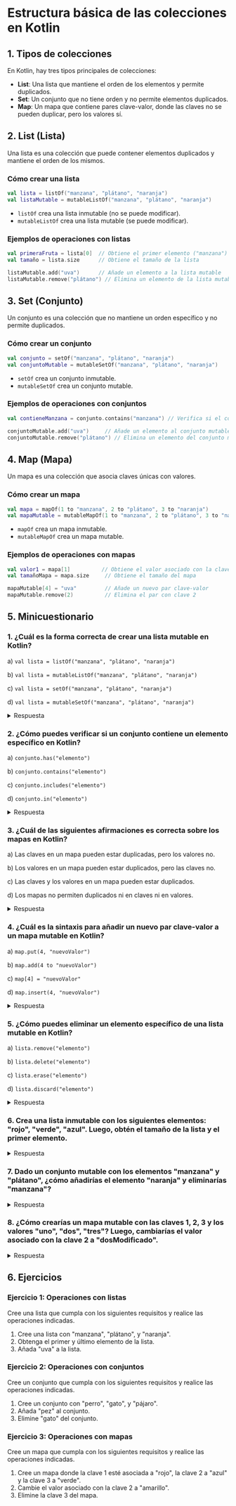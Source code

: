 # **Estructura básica de las colecciones en Kotlin**

## 1. Tipos de colecciones
En Kotlin, hay tres tipos principales de colecciones:
- **List**: Una lista que mantiene el orden de los elementos y permite duplicados.
- **Set**: Un conjunto que no tiene orden y no permite elementos duplicados.
- **Map**: Un mapa que contiene pares clave-valor, donde las claves no se pueden duplicar, pero los valores sí.

## 2. List (Lista)
Una lista es una colección que puede contener elementos duplicados y mantiene el orden de los mismos.
### **Cómo crear una lista**
```kotlin
val lista = listOf("manzana", "plátano", "naranja")
val listaMutable = mutableListOf("manzana", "plátano", "naranja")
```
- `listOf` crea una lista inmutable (no se puede modificar).
- `mutableListOf` crea una lista mutable (se puede modificar).
  
### **Ejemplos de operaciones con listas**
```kotlin
val primeraFruta = lista[0]  // Obtiene el primer elemento ("manzana")
val tamaño = lista.size      // Obtiene el tamaño de la lista

listaMutable.add("uva")      // Añade un elemento a la lista mutable
listaMutable.remove("plátano") // Elimina un elemento de la lista mutable
```

## 3. Set (Conjunto)
Un conjunto es una colección que no mantiene un orden específico y no permite duplicados.
### **Cómo crear un conjunto**
```kotlin
val conjunto = setOf("manzana", "plátano", "naranja")
val conjuntoMutable = mutableSetOf("manzana", "plátano", "naranja")
```
- `setOf` crea un conjunto inmutable.
- `mutableSetOf` crea un conjunto mutable.

### **Ejemplos de operaciones con conjuntos**
```kotlin
val contieneManzana = conjunto.contains("manzana") // Verifica si el conjunto contiene "manzana"

conjuntoMutable.add("uva")     // Añade un elemento al conjunto mutable
conjuntoMutable.remove("plátano") // Elimina un elemento del conjunto mutable
```
## 4. Map (Mapa)
Un mapa es una colección que asocia claves únicas con valores.
### **Cómo crear un mapa**
```kotlin
val mapa = mapOf(1 to "manzana", 2 to "plátano", 3 to "naranja")
val mapaMutable = mutableMapOf(1 to "manzana", 2 to "plátano", 3 to "naranja")
```
- `mapOf` crea un mapa inmutable.
- `mutableMapOf` crea un mapa mutable.

### **Ejemplos de operaciones con mapas**
```kotlin
val valor1 = mapa[1]          // Obtiene el valor asociado con la clave 1 ("manzana")
val tamañoMapa = mapa.size     // Obtiene el tamaño del mapa

mapaMutable[4] = "uva"         // Añade un nuevo par clave-valor
mapaMutable.remove(2)          // Elimina el par con clave 2
```
## 5. Minicuestionario
### **1. ¿Cuál es la forma correcta de crear una lista mutable en Kotlin?**
a) `val lista = listOf("manzana", "plátano", "naranja")`

b) `val lista = mutableListOf("manzana", "plátano", "naranja")`

c) `val lista = setOf("manzana", "plátano", "naranja")`

d) `val lista = mutableSetOf("manzana", "plátano", "naranja")`

<details>
  <summary>Respuesta</summary>
  
  b) `val lista = mutableListOf("manzana", "plátano", "naranja")`
  
  **Explicación:** <br>
  La función `mutableListOf` crea una lista mutable que permite añadir, eliminar o modificar elementos. En cambio, `listOf` crea una lista inmutable que no se puede modificar después de su creación.
</details>

### **2. ¿Cómo puedes verificar si un conjunto contiene un elemento específico en Kotlin?**
a) `conjunto.has("elemento")`

b) `conjunto.contains("elemento")`

c) `conjunto.includes("elemento")`

d) `conjunto.in("elemento")`

<details>
  <summary>Respuesta</summary>
  
  b) `conjunto.contains("elemento")`
  
  **Explicación:** <br>
  El método `contains` se utiliza para verificar si un conjunto contiene un elemento específico. No existe un método llamado `has` o `includes` en los conjuntos en Kotlin.
</details>

### **3. ¿Cuál de las siguientes afirmaciones es correcta sobre los mapas en Kotlin?**
a) Las claves en un mapa pueden estar duplicadas, pero los valores no.

b) Los valores en un mapa pueden estar duplicados, pero las claves no.

c) Las claves y los valores en un mapa pueden estar duplicados.

d) Los mapas no permiten duplicados ni en claves ni en valores.

<details>
  <summary>Respuesta</summary>
  
  b) Los valores en un mapa pueden estar duplicados, pero las claves no.
  
  **Explicación:** <br>
  En un mapa, las claves deben ser únicas, pero los valores asociados con las claves pueden ser duplicados. Si se intenta agregar una clave duplicada, se sobrescribirá el valor existente con el nuevo valor.
</details>


### **4. ¿Cuál es la sintaxis para añadir un nuevo par clave-valor a un mapa mutable en Kotlin?**
a) `map.put(4, "nuevoValor")`

b) `map.add(4 to "nuevoValor")`

c) `map[4] = "nuevoValor"`

d) `map.insert(4, "nuevoValor")`

<details>
  <summary>Respuesta</summary>
  
  c) `map[4] = "nuevoValor"`
  
  **Explicación:** <br>
  Para añadir o actualizar un par clave-valor en un mapa mutable, se usa la sintaxis de corchetes (`map[clave] = valor`). Las funciones `put` también se pueden usar, pero la sintaxis de corchetes es más común.
</details>

### **5. ¿Cómo puedes eliminar un elemento específico de una lista mutable en Kotlin?**
a) `lista.remove("elemento")`

b) `lista.delete("elemento")`

c) `lista.erase("elemento")`

d) `lista.discard("elemento")`

<details>
  <summary>Respuesta</summary>
  
  a) `lista.remove("elemento")`
  
  **Explicación:** <br>
  El método `remove` se utiliza para eliminar un elemento específico de una lista mutable. No existen métodos como `delete`, `erase`, o `discard` para las listas en Kotlin.
</details>

### **6. Crea una lista inmutable con los siguientes elementos: "rojo", "verde", "azul". Luego, obtén el tamaño de la lista y el primer elemento.**

<details>
  <summary>Respuesta</summary>
  
  ```kotlin
  val colores = listOf("rojo", "verde", "azul")
  val tamaño = colores.size
  val primerColor = colores[0]
  ```
</details>

### **7. Dado un conjunto mutable con los elementos "manzana" y "plátano", ¿cómo añadirías el elemento "naranja" y eliminarías "manzana"?**

<details>
  <summary>Respuesta</summary>
  
  ```kotlin
  val frutas = mutableSetOf("manzana", "plátano")
  frutas.add("naranja")
  frutas.remove("manzana")
  ```
</details>

### **8. ¿Cómo crearías un mapa mutable con las claves 1, 2, 3 y los valores "uno", "dos", "tres"? Luego, cambiarías el valor asociado con la clave 2 a "dosModificado".**

<details>
  <summary>Respuesta</summary>
  
  ```kotlin
  val numeros = mutableMapOf(1 to "uno", 2 to "dos", 3 to "tres")
  numeros[2] = "dosModificado"
  ```
</details>

## 6. Ejercicios

### **Ejercicio 1: Operaciones con listas**
Cree una lista que cumpla con los siguientes requisitos y realice las operaciones indicadas.
1. Cree una lista con "manzana", "plátano", y "naranja".
2. Obtenga el primer y último elemento de la lista.
3. Añada "uva" a la lista.

### **Ejercicio 2: Operaciones con conjuntos**
Cree un conjunto que cumpla con los siguientes requisitos y realice las operaciones indicadas.
1. Cree un conjunto con "perro", "gato", y "pájaro".
2. Añada "pez" al conjunto.
3. Elimine "gato" del conjunto.

### **Ejercicio 3: Operaciones con mapas**
Cree un mapa que cumpla con los siguientes requisitos y realice las operaciones indicadas.
1. Cree un mapa donde la clave 1 esté asociada a "rojo", la clave 2 a "azul" y la clave 3 a "verde".
2. Cambie el valor asociado con la clave 2 a "amarillo".
3. Elimine la clave 3 del mapa.
